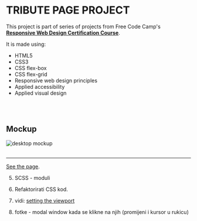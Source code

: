 # TRIBUTE PAGE PROJECT

This project is part of series of projects from Free Code Camp's [**Responsive Web Design Certification Course**](https://www.freecodecamp.org/learn/responsive-web-design/).
<br>

It is made using:

- HTML5
- CSS3
- CSS flex-box
- CSS flex-grid
- Responsive web design principles
- Applied accessibility
- Applied visual design

<br>
<br>

## Mockup

![desktop mockup](img/web-mockup.jpg)
<br>
<br>

---

[See the page](https://emarekica.github.io/tribute-page/).

5. SCSS - moduli
6. Refaktorirati CSS kod.

7. vidi: [setting the viewport](https://www.w3schools.com/css/css_rwd_viewport.asp)

8. fotke - modal window kada se klikne na njih (promijeni i kursor u rukicu)
